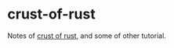# crust-of-rust

Notes of [crust of rust](https://www.youtube.com/playlist?list=PLqbS7AVVErFiWDOAVrPt7aYmnuuOLYvOa), and some of other tutorial.
